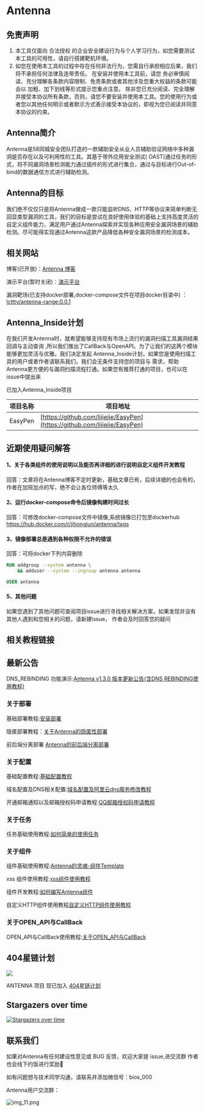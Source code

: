 # Antenna

## 免责声明

1. 本工具仅面向 合法授权 的企业安全建设行为与个人学习行为，如您需要测试本工具的可用性，请自行搭建靶机环境。
2. 如您在使用本工具的过程中存在任何非法行为，您需自行承担相应后果，我们将不承担任何法律及连带责任。
   在安装并使用本工具前，请您 务必审慎阅读、充分理解各条款内容限制、免责条款或者其他涉及您重大权益的条款可能会以
   加粗、加下划线等形式提示您重点注意。
   除非您已充分阅读、完全理解并接受本协议所有条款，否则，请您不要安装并使用本工具。您的使用行为或者您以其他任何明示或者默示方式表示接受本协议的，即视为您已阅读并同意本协议的约束。

## Antenna简介

Antenna是58同城安全团队打造的一款辅助安全从业人员辅助验证网络中多种漏洞是否存在以及可利用性的工具。其基于带外应用安全测试(
OAST)通过任务的形式，将不同漏洞场景检测能力通过插件的形式进行集合，通过与目标进行Out-of-bind的数据通信方式进行辅助检测。

## Antenna的目标

我们绝不仅仅只是将Antenna做成一款只能监听DNS、HTTP等协议来简单判断无回显类型漏洞的工具，我们的目标是尝试在良好使用体验的基础上支持高度灵活的自定义组件能力，满足用户通过Antenna探索并实现各种应用安全漏洞场景的辅助检测。尽可能得实现通过Antenna这款产品降低各种安全漏洞场景的检测成本。

## 相关网站

博客(已开放)：[Antenna 博客](http://blog.antenna.cool/docs/intro)

演示平台(暂时关闭)：[演示平台](http://jiemuzu.cn)

漏洞靶场(已支持docker部署,docker-compose文件在项目docker目录中)
：[lcttty/antenna-range:0.0.1](https://github.com/wuba/Antenna/blob/main/docker/docker-compose-range.yaml)

## Antenna_Inside计划

在我们开发Antenna时，就希望能够支持现有市场上流行的漏洞扫描工具漏洞结果回调与主动查询
,所以我们推出了CallBack与OpenAPI。为了让我们的这两个模块能够更加灵活与优雅。我们决定发起
Antenna_Inside计划，如果您是使用扫描工具的用户或者作者请联系我们，我们会无条件支持您的项目与
需求，帮助Antenna更方便的与漏洞扫描流程打通。如果您有推荐打通的项目，也可以在issue中提出来

已加入Antenna_Inside项目

| 项目名称       | 项目地址                                                                       |
|------------|----------------------------------------------------------------------------|
| EasyPen    | [https://github.com/lijiejie/EasyPen](https://github.com/lijiejie/EasyPen) |

## 近期使用疑问解答

#### 1、关于各类组件的使用说明以及能否再详细的进行说明自定义组件开发教程

回答：文章将在Antenna博客不定时更新，基础文章已有，后续详细的也会有的，作者在加班加点的写，绝不会让各位师傅等太久

#### 2、运行docker-compose命令后镜像构建时间过长

回答：可修改docker-compose文件中镜像,系统镜像已打包至dockerhub https://hub.docker.com/r/jihongjun/antenna/tags

#### 3、镜像部署总是遇到各种权限不允许的错误

回答：可将docker下列内容删除

```dockerfile
RUN addgroup --system antenna \
    && adduser --system --ingroup antenna antenna

USER antenna
```

#### 5、其他问题

如果您遇到了其他问题可查阅项目issue进行寻找相关解决方案，如果发现并没有其他人遇到和您相关的问题，请新建issue，
作者会及时回答您的疑问

## 相关教程链接

## 最新公告

DNS_REBINDING 功能演示:[Antenna v1.3.0 版本更新公告(含DNS REBINDING使用教程)](http://blog.antenna.cool/blog/V1.3.0%20update)

### 关于部署

基础部署教程:[安装部署](http://blog.antenna.cool/docs/intro)

隐匿部署教程：[关于Antenna的隐匿性部署](http://blog.antenna.cool/blog/%20%20Secrecy)

前后端分离部署 [Antenna的前后端分离部署](http://blog.antenna.cool/blog/client_server)

### 关于配置

基础配置教程:[基础配置教程](http://blog.antenna.cool/docs/%E5%85%B3%E4%BA%8E%E9%85%8D%E7%BD%AE/config)

域名配置及DNS相关配置:[域名配置及阿里云dns服务修改教程](http://blog.antenna.cool/docs/%E5%85%B3%E4%BA%8E%E9%85%8D%E7%BD%AE/DNS)

开通邮箱通知以及邮箱授权码申请教程:[QQ邮箱授权码申请教程](https://service.mail.qq.com/cgi-bin/help?subtype=1&id=28&no=1001256)

### 关于任务

任务基础使用教程:[如何简单的使用任务](http://blog.antenna.cool/docs/%E5%85%B3%E4%BA%8E%E4%BB%BB%E5%8A%A1/task)

### 关于组件

组件基础使用教程:[Antenna的灵魂-组件Template](http://blog.antenna.cool/docs/%E5%85%B3%E4%BA%8E%E7%BB%84%E4%BB%B6/template)

xss 组件使用教程:[xss组件使用教程](http://blog.antenna.cool/docs/%E5%85%B3%E4%BA%8E%E7%BB%84%E4%BB%B6/xss)

组件开发教程:[如何编写Antenna组件](http://blog.antenna.cool/docs/%E5%85%B3%E4%BA%8E%E7%BB%84%E4%BB%B6/template_demo)

自定义HTTP组件使用教程[自定义HTTP组件使用教程](http://blog.antenna.cool/docs/%E5%85%B3%E4%BA%8E%E7%BB%84%E4%BB%B6/custom_http)

### 关于OPEN_API与CallBack

OPEN_API与CallBack使用教程:[关于OPEN_API与CallBack](http://blog.antenna.cool/docs/api_back)

## 404星链计划

![](https://github.com/knownsec/404StarLink-Project/raw/master/logo.png)

ANTENNA 项目 现已加入 [404星链计划](https://github.com/knownsec/404StarLink)

## Stargazers over time

[![Stargazers over time](https://starchart.cc/wuba/Antenna.svg)](https://starchart.cc/wuba/Antenna)

## 联系我们

如果对Antenna有任何建设性意见或 BUG 反馈，欢迎大家提 issue,进交流群 作者也会线下约饭进行奖励🐶

如有问题想与技术同学沟通，请联系并添加微信号：bios_000

Antenna用户交流群：

![img_11.png](imgs/img_11.png)

